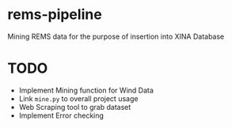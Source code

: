 # rems-pipeline

Mining REMS data for the purpose of insertion into XINA Database

# TODO
  * Implement Mining function for Wind Data
  * Link `mine.py` to overall project usage
  * Web Scraping tool to grab dataset
  * Implement Error checking
